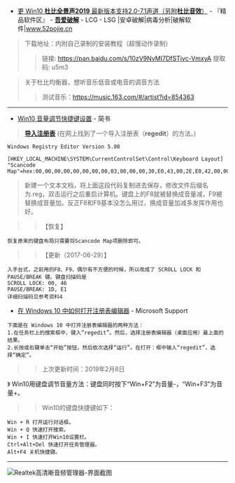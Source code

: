 -   [更 Win10 **杜比全景声2019** 最新版本支持2.0-7.1声道（另附**杜比音效**）](https://www.52pojie.cn/forum.php?mod=viewthread&tid=1025537&ctid=1767) - 『精品软件区』 - [**吾爱破解**](https://www.52pojie.cn/) - LCG - LSG |安卓破解|病毒分析|破解软件|www.52pojie.cn 

> 下载地址：内附自己录制的安装教程（超慢动作录制）
>> 链接: https://pan.baidu.com/s/10zV9NvMI7DfSTjvc-VmxyA 提取码: u5m3

>  关于杜比均衡器，想听音乐低音或电音的调音方法
>> 测试音乐：https://music.163.com/#/artist?id=854363

---------------------------------------

-   [Win10 音量调节快捷键设置](https://www.jianshu.com/p/cc890ddc58a0) - 简书

> [**导入注册表**](https://github.com/taoste/Hello-World/blob/master/Tools/Microsoft%20Windows%2010/%E8%AE%BE%E7%BD%AE%E9%94%AE%E7%9B%98%E8%B0%83%E8%8A%82%E9%9F%B3%E9%87%8F/ReadMe.md) (在网上找到了一个导入注册表（**regedit**）的方法。)
```
Windows Registry Editor Version 5.00
          
[HKEY_LOCAL_MACHINE\SYSTEM\CurrentControlSet\Control\Keyboard Layout]
"Scancode Map"=hex:00,00,00,00,00,00,00,00,03,00,00,00,30,E0,43,00,2E,E0,42,00,00,00,00,00
```
> 新建一个文本文档，将上面这段代码复制进去保存，修改文件后缀名为.reg，双击运行之后重启计算机。键盘上的F8就被替换成音量减，F9被替换成音量加。反正F8和F9基本没怎么用过，换成音量加减多发挥作用也好。

>> 【恢复】
```
恢复原来的键盘布局只需要将Scancode Map项删除即可。
```
>> 【更新（2017-06-29）】
```
入手台式，之前用的F8、F9，偶尔有不方便的时候，所以改成了 SCROLL LOCK 和 PAUSE/BREAK 键。键盘扫描码是
SCROLL LOCK: 00, 46
PAUSE/BREAK: 1D, E1
详细扫描码见参考资料4
```
- [在 Windows 10 中如何打开注册表编辑器](https://support.microsoft.com/zh-cn/help/4027573/windows-10-open-registry-editor) - Microsoft Support
```
下面是在 Windows 10 中打开注册表编辑器的两种方法：
1.在任务栏上的搜索框中，键入“regedit”。然后，选择注册表编辑器（桌面应用）最上面的结果。
2.长按或右键单击“开始”按钮，然后依次选择“运行”。在打开：框中输入“regedit”，选择“确定”。

```
>> 上次更新时间：2019年2月8日

》 Win10用键盘调节音量方法：键盘同时按下“Win+F2”为音量-，“Win+F3”为音量+。 
>>  Win10的键盘快捷键如下：
```
Win + R 打开运行对话框。
Win + Q 快速打开搜索。
Win + I 快速打开Win10设置栏。
Ctrl+Alt+Del 快速打开任务管理器。
Alt+F4 关机快捷键。
```
---------------------------------------

<img src="https://raw.githubusercontent.com/taoste/Hello-World/master/Tools/Microsoft%20Windows%2010/%E8%AE%BE%E7%BD%AE%E9%94%AE%E7%9B%98%E8%B0%83%E8%8A%82%E9%9F%B3%E9%87%8F/Realtek.jpg" alt="Realtek高清晰音频管理器-界面截图" title="Realtek高清晰音频管理器"/>
